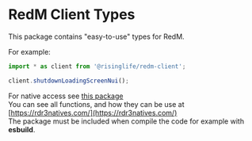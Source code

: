 # RedM Client Types

This package contains "easy-to-use" types for RedM.

For example:
```js
import * as client from '@risinglife/redm-client';

client.shutdownLoadingScreenNui();
```

For native access see [this package](https://www.npmjs.com/package/@risinglife/redm-natives)<br>
You can see all functions, and how they can be use at [https://rdr3natives.com/](https://rdr3natives.com/)<br>
The package must be included when compile the code for example with **esbuild**.